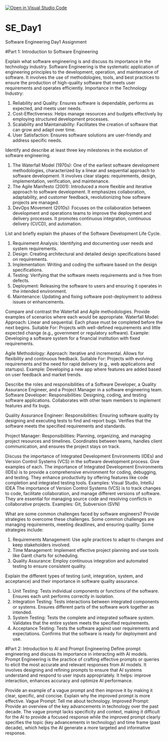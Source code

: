 [![Open in Visual Studio Code](https://classroom.github.com/assets/open-in-vscode-2e0aaae1b6195c2367325f4f02e2d04e9abb55f0b24a779b69b11b9e10269abc.svg)](https://classroom.github.com/online_ide?assignment_repo_id=15567494&assignment_repo_type=AssignmentRepo)
# SE_Day1
Software Engineering Day1 Assignment

#Part 1: Introduction to Software Engineering

Explain what software engineering is and discuss its importance in the technology industry.
Software Engineering is the systematic application of engineering principles to the development, operation, and maintenance of software. It involves the use of methodologies, tools, and best practices to ensure the production of high-quality software that meets user requirements and operates efficiently.
Importance in the Technology Industry:
1. Reliability and Quality: Ensures software is dependable, performs as expected, and meets user needs.
2. Cost-Effectiveness: Helps manage resources and budgets effectively by employing structured development processes.
3. Scalability and Maintainability: Facilitates the creation of software that can grow and adapt over time.
4. User Satisfaction: Ensures software solutions are user-friendly and address specific needs.

Identify and describe at least three key milestones in the evolution of software engineering.
1. The Waterfall Model (1970s): One of the earliest software development methodologies, characterized by a linear and sequential approach to software development. It involves clear stages: requirements, design, implementation, verification, and maintenance.
2. The Agile Manifesto (2001): Introduced a more flexible and iterative approach to software development. It emphasizes collaboration, adaptability, and customer feedback, revolutionizing how software projects are managed.
3. DevOps Movement (2010s): Focuses on the collaboration between development and operations teams to improve the deployment and delivery processes. It promotes continuous integration, continuous delivery (CI/CD), and automation.

List and briefly explain the phases of the Software Development Life Cycle.
1. Requirement Analysis: Identifying and documenting user needs and system requirements.
2. Design: Creating architectural and detailed design specifications based on requirements.
3. Implementation: Writing and coding the software based on the design specifications.
4. Testing: Verifying that the software meets requirements and is free from defects.
5. Deployment: Releasing the software to users and ensuring it operates in the intended environment.
6. Maintenance: Updating and fixing software post-deployment to address issues or enhancements.

Compare and contrast the Waterfall and Agile methodologies. Provide examples of scenarios where each would be appropriate.
Waterfall Model:
Approach: Linear and sequential. Each phase must be completed before the next begins.
Suitable For: Projects with well-defined requirements and little expected change (e.g., government or regulatory software).
Example: Developing a software system for a financial institution with fixed requirements.

Agile Methodology:
Approach: Iterative and incremental. Allows for flexibility and continuous feedback.
Suitable For: Projects with evolving requirements and the need for rapid delivery (e.g., web applications and startups).
Example: Developing a new app where features are added based on user feedback and market trends.

Describe the roles and responsibilities of a Software Developer, a Quality Assurance Engineer, and a Project Manager in a software engineering team.
Software Developer:
Responsibilities: Designing, coding, and testing software applications. Collaborates with other team members to implement features and fix bugs.

Quality Assurance Engineer:
Responsibilities: Ensuring software quality by designing and executing tests to find and report bugs. Verifies that the software meets the specified requirements and standards.

Project Manager:
Responsibilities: Planning, organizing, and managing project resources and timelines. Coordinates between teams, handles client communication, and ensures the project stays on track.

Discuss the importance of Integrated Development Environments (IDEs) and Version Control Systems (VCS) in the software development process. Give examples of each.
The importance of Integrated Development Environments (IDEs) is to provide a comprehensive environment for coding, debugging, and testing. They enhance productivity by offering features like code completion and integrated testing tools. Examples: Visual Studio, IntelliJ IDEA
The importance of Version Control Systems (VCS) is to track changes to code, facilitate collaboration, and manage different versions of software. They are essential for managing source code and resolving conflicts in collaborative projects. Examples: Git, Subversion (SVN)

 
What are some common challenges faced by software engineers? Provide strategies to overcome these challenges.
Some common challenges are managing requirements, meeting deadlines, and ensuring quality.
Some strategies include: 
1. Requirements Management: Use agile practices to adapt to changes and keep stakeholders involved.
2. Time Management: Implement effective project planning and use tools like Gantt charts for scheduling.
3. Quality Assurance: Employ continuous integration and automated testing to ensure consistent quality.

Explain the different types of testing (unit, integration, system, and acceptance) and their importance in software quality assurance.
1. Unit Testing: Tests individual components or functions of the software. Ensures each unit performs correctly in isolation.
2. Integration Testing: Tests interactions between integrated components or systems. Ensures different parts of the software work together as intended.
3. System Testing: Tests the complete and integrated software system. Validates that the entire system meets the specified requirements.
4. Acceptance Testing: Tests the software against user requirements and expectations. Confirms that the software is ready for deployment and use.

#Part 2: Introduction to AI and Prompt Engineering
Define prompt engineering and discuss its importance in interacting with AI models.
Prompt Engineering is the practice of crafting effective prompts or queries to elicit the most accurate and relevant responses from AI models. It involves designing and refining prompts to ensure that AI systems understand and respond to user inputs appropriately.
It helps: improve interaction, enhances accuracy and optimize AI performance.

Provide an example of a vague prompt and then improve it by making it clear, specific, and concise. Explain why the improved prompt is more effective.
Vague Prompt: Tell me about technology.
Improved Prompt: Provide an overview of the key advancements in technology over the past decade.
The vague prompt lacks specificity and context, making it difficult for the AI to provide a focused response while the improved prompt clearly specifies the topic (key advancements in technology) and time frame (past decade), which helps the AI generate a more targeted and informative response.
